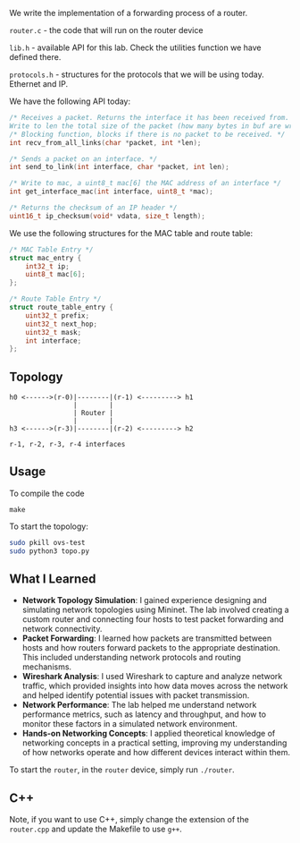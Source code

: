 We write the implementation of a forwarding process of a router.

``router.c`` - the code that will run on the router device

``lib.h`` - available API for this lab. Check the utilities function we have
defined there.

``protocols.h`` - structures for the protocols that we will be using today.
Ethernet and IP.

We have the following API today:

```c
/* Receives a packet. Returns the interface it has been received from.
Write to len the total size of the packet (how many bytes in buf are written) */
/* Blocking function, blocks if there is no packet to be received. */
int recv_from_all_links(char *packet, int *len);

/* Sends a packet on an interface. */
int send_to_link(int interface, char *packet, int len);

/* Write to mac, a uint8_t mac[6] the MAC address of an interface */
int get_interface_mac(int interface, uint8_t *mac);

/* Returns the checksum of an IP header */
uint16_t ip_checksum(void* vdata, size_t length);
```

We use the following structures for the MAC table and route table:

```c
/* MAC Table Entry */
struct mac_entry {
	int32_t ip;
	uint8_t mac[6];
};

/* Route Table Entry */
struct route_table_entry {
	uint32_t prefix;
	uint32_t next_hop;
	uint32_t mask;
	int interface;
};
```

## Topology

```
h0 <------>(r-0)|--------|(r-1) <---------> h1
                |        |
                | Router |
                |        |
h3 <------>(r-3)|--------|(r-2) <---------> h2

r-1, r-2, r-3, r-4 interfaces
```
## Usage

To compile the code
```
make
```

To start the topology:
```bash
sudo pkill ovs-test
sudo python3 topo.py
```

## What I Learned
- **Network Topology Simulation**: I gained experience designing and simulating network topologies using Mininet. The lab involved creating a custom router and connecting four hosts to test packet forwarding and network connectivity.
- **Packet Forwarding**: I learned how packets are transmitted between hosts and how routers forward packets to the appropriate destination. This included understanding network protocols and routing mechanisms.
- **Wireshark Analysis**: I used Wireshark to capture and analyze network traffic, which provided insights into how data moves across the network and helped identify potential issues with packet transmission.
- **Network Performance**: The lab helped me understand network performance metrics, such as latency and throughput, and how to monitor these factors in a simulated network environment.
- **Hands-on Networking Concepts**: I applied theoretical knowledge of networking concepts in a practical setting, improving my understanding of how networks operate and how different devices interact within them.


To start the `router`, in the `router` device, simply run `./router`.

## C++

Note, if you want to use C++, simply change the extension of the `router.cpp` 
and update the Makefile to use `g++`.

